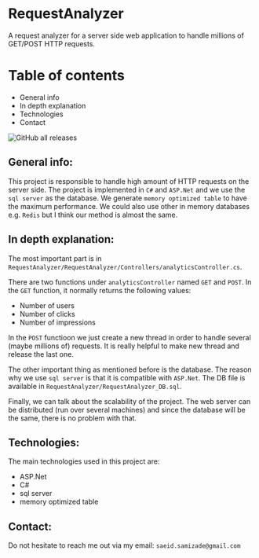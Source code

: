 # RequestAnalyzer
A request analyzer for a server side web application to handle millions of GET/POST HTTP requests.

# Table of contents
- General info
- In depth explanation
- Technologies
- Contact

![GitHub all releases](https://img.shields.io/github/downloads/saeidaau/RequestAnalyzer/total?logo=GitHub)

## General info:

This project is responsible to handle high amount of HTTP requests on the server side.
The project is implemented in `C#` and `ASP.Net` and we use the `sql server` as the database. We generate `memory optimized table` to have the maximum performance.
We could also use other in memory databases e.g. `Redis` but I think our method is almost the same.

## In depth explanation:

The most important part is in `RequestAnalyzer/RequestAnalyzer/Controllers/analyticsController.cs`.

There are two functions under `analyticsController` named `GET` and `POST`. 
In the `GET` function, it normally returns the following values:

- Number of users
- Number of clicks
- Number of impressions

In the `POST` functioon we just create a new thread in order to handle several (maybe millions of) requests. It is really helpful to make new thread and release the last one.

The other important thing as mentioned before is the database. The reason why we use `sql server` is that it is compatible with `ASP.Net`.
The DB file is available in `RequestAnalyzer/RequestAnalyzer_DB.sql`.

Finally, we can talk about the scalability of the project.
The web server can be distributed (run over several machines) and since the database will be the same, there is no problem with that.

## Technologies:

The main technologies used in this project are:

- ASP.Net
- C#
- sql server
- memory optimized table

## Contact:

Do not hesitate to reach me out via my email: `saeid.samizade@gmail.com`
